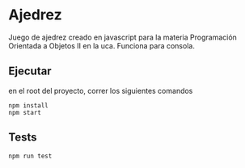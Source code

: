 # Ajedrez
Juego de ajedrez creado en javascript para la materia Programación Orientada a Objetos II en la uca. Funciona para consola.
## Ejecutar
en el root del proyecto, correr los siguientes comandos
```
npm install
npm start
```
## Tests
```
npm run test
```
